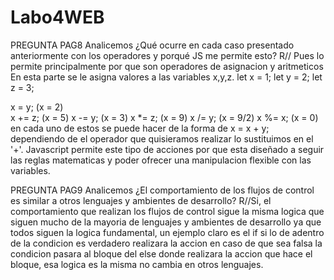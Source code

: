 # Labo4WEB



PREGUNTA PAG8
Analicemos ¿Qué ocurre en cada caso presentado anteriormente con los operadores y porqué JS me permite esto? 
R// Pues lo permite principalmente por que son operadores de asignacion y aritmeticos
En esta parte se le asigna valores a las variables x,y,z.
let x = 1;
let y = 2;
let z = 3;

x = y; (x = 2)  
x += z; (x = 5)
x -= y; (x = 3)
x *= z; (x = 9)
x /= y; (x = 9/2)
x %= x; (x = 0)
en cada uno de estos se puede hacer de la forma de x = x + y; dependiendo de el operador que quisieramos realizar lo sustituimos en el '+'.
Javascript permite este tipo de acciones por que esta diseñado a seguir las reglas matematicas y poder ofrecer una manipulacion flexible con las variables.


PREGUNTA PAG9
Analicemos ¿El comportamiento de los flujos de control es similar a otros lenguajes y ambientes de desarrollo? 
R//Si, el comportamiento que realizan los flujos de control sigue la misma logica que siguen mucho de la mayoria de lenguajes y ambientes de desarrollo ya que todos siguen la logica fundamental, un ejemplo claro es el if si lo de adentro de la condicion es verdadero realizara la accion en caso de que sea falsa la condicion pasara al bloque del else donde realizara la accion que hace el bloque, esa logica es la misma no cambia en otros lenguajes. 
